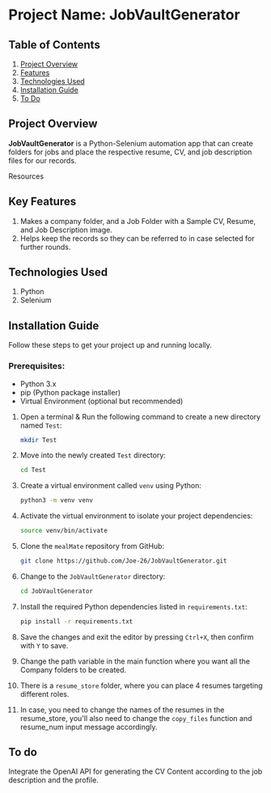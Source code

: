 # Project Name: **JobVaultGenerator**

## Table of Contents

1. [Project Overview](#project-overview)
2. [Features](#key-features)
3. [Technologies Used](#technologies-used)
4. [Installation Guide](#installation-guide)
5. [To Do](#to-do)

## Project Overview

**JobVaultGenerator** is a Python-Selenium automation app that can create folders for jobs and place the respective resume, CV, and job description files for our records.

Resources


## Key Features
1. Makes a company folder, and a Job Folder with a Sample CV, Resume, and Job Description image.
2. Helps keep the records so they can be referred to in case selected for further rounds.

## Technologies Used
1. Python
2. Selenium

## Installation Guide
Follow these steps to get your project up and running locally.

### Prerequisites:
- Python 3.x
- pip (Python package installer)
- Virtual Environment (optional but recommended)

1. Open a terminal & Run the following command to create a new directory named `Test`:
   ```bash
   mkdir Test
   ```

2. Move into the newly created `Test` directory:
   ```bash
   cd Test
   ```

3. Create a virtual environment called `venv` using Python:
   ```bash
   python3 -m venv venv
   ```

4. Activate the virtual environment to isolate your project dependencies:
   ```bash
   source venv/bin/activate
   ```

5. Clone the `mealMate` repository from GitHub:
   ```bash
   git clone https://github.com/Joe-26/JobVaultGenerator.git
   ```

6. Change to the `JobVaultGenerator` directory:
   ```bash
   cd JobVaultGenerator
   ```

7. Install the required Python dependencies listed in `requirements.txt`:
   ```bash
   pip install -r requirements.txt
   ```

8. Save the changes and exit the editor by pressing `Ctrl+X`, then confirm with `Y` to save.
9. Change the path variable in the main function where you want all the Company folders to be created.
10. There is a `resume_store` folder, where you can place 4 resumes targeting different roles.
11. In case, you need to change the names of the resumes in the resume_store, you'll also need to change the `copy_files` function and resume_num input message accordingly.

## To do
Integrate the OpenAI API for generating the CV Content according to the job description and the profile.